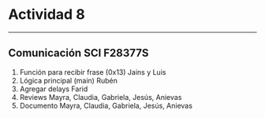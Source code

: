 # Actividad 8
---
## Comunicación SCI F28377S

1. Función para recibir frase (0x13)	Jains y Luis
2. Lógica principal (main)				Rubén
3. Agregar delays						Farid
4. Reviews								Mayra, Claudia, Gabriela, Jesús, Anievas
5. Documento							Mayra, Claudia, Gabriela, Jesús, Anievas
